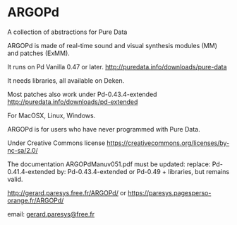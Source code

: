 # ARGOPd

A collection of abstractions for Pure Data

ARGOPd is made of real-time sound and visual synthesis modules (MM) and patches (ExMM).

It runs on Pd Vanilla 0.47 or later. 
http://puredata.info/downloads/pure-data 

It needs libraries, all available on Deken.

Most patches also work under Pd-0.43.4-extended 
http://puredata.info/downloads/pd-extended

For MacOSX, Linux, Windows.

ARGOPd is for users who have never programmed with Pure Data.

Under Creative Commons license 
https://creativecommons.org/licenses/by-nc-sa/2.0/

The documentation ARGOPdManuv051.pdf must be updated: 
replace: Pd-0.41.4-extended by: Pd-0.43.4-extended or Pd-0.49 + libraries, but remains valid.

http://gerard.paresys.free.fr/ARGOPd/ 
or 
https://paresys.pagesperso-orange.fr/ARGOPd/

email: gerard.paresys@free.fr
